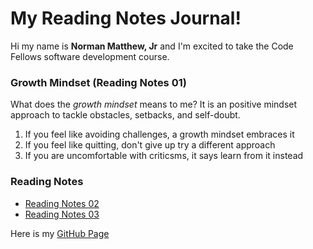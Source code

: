 # My Reading Notes Journal!

Hi my name is **Norman Matthew, Jr** and I'm excited to take the Code Fellows software development course.

### Growth Mindset (Reading Notes 01)

What does the *growth mindset* means to me? It is an positive mindset approach to tackle obstacles, setbacks, and self-doubt.

1. If you feel like avoiding challenges, a growth mindset embraces it
2. If you feel like quitting, don't give up try a different approach
3. If you are uncomfortable with criticsms, it says learn from it instead

### Reading Notes
- [Reading Notes 02](Read02.md)
- [Reading Notes 03](Read03.md)

Here is my [GitHub Page](https://github.com/normanmatthewjr/reading-notes)

